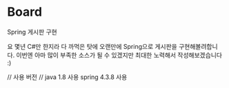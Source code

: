 # Board
Spring 게시판 구현

요 몇년 C#만 한지라 다 까먹은 탓에 오랜만에 Spring으로 게시판을 구현해볼려합니다.
이번엔 아마 많이 부족한 소스가 될 수 있겠지만 최대한 노력해서 작성해보겠습니다 :)

// 사용 버전 //
java 1.8 사용
spring 4.3.8 사용
